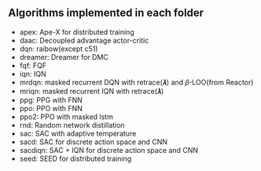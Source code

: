 ## Algorithms implemented in each folder

- apex: Ape-X for distributed training
- daac: Decoupled advantage actor-critic
- dqn: raibow(except c51)
- dreamer: Dreamer for DMC
- fqf: FQF
- iqn: IQN
- mrdqn: masked recurrent DQN with retrace(𝝀) and 𝛽-LOO(from Reactor)
- mriqn: masked recurrent IQN with retrace(𝝀)
- ppg: PPG with FNN
- ppo: PPO with FNN
- ppo2: PPO with masked lstm
- rnd: Random network distillation
- sac: SAC with adaptive temperature
- sacd: SAC for discrete action space and CNN
- sacdiqn: SAC + IQN for discrete action space and CNN
- seed: SEED for distributed training
